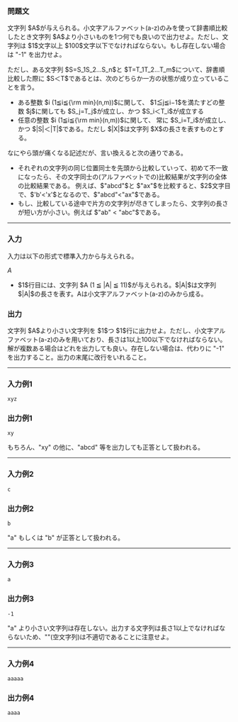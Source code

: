 
<div>

<div>

<div>

<section>

### **問題文**

<p>
文字列 $A$が与えられる。小文字アルファベット(a-z)のみを使って辞書順比較したとき文字列 $A$より小さいものを1つ何でも良いので出力せよ。ただし、文字列は $1$文字以上 $100$文字以下でなければならない。もし存在しない場合は "-1" を出力せよ。
</p>

<p>
ただし、ある文字列 $S=S_1S_2...S_n$と $T=T_1T_2...T_m$について、辞書順比較した際に $S＜T$であるとは、次のどちらか一方の状態が成り立っていることを言う。
</p>

<ul>

<li>
ある整数 $i (1≦i≦{\rm min}(n,m))$に関して、 $1≦j≦i−1$を満たすどの整数 $j$に関しても $S_j=T_j$が成立し、かつ $S_i＜T_i$が成立する
</li>

<li>
任意の整数 $i (1≦i≦{\rm min}(n,m))$に関して、 常に $S_i=T_i$が成立し、かつ $|S|＜|T|$である。ただし $|X|$は文字列 $X$の長さを表すものとする。
</li>

</ul>

<p>
なにやら頭が痛くなる記述だが、言い換えると次の通りである。
</p>

<ul>

<li>
それぞれの文字列の同じ位置同士を先頭から比較していって、初めて不一致になったら、その文字同士の(アルファベットでの)比較結果が文字列の全体の比較結果である。 例えば、$"abcd"$と $"ax"$を比較すると、$2$文字目で、$'b'<'x'$となるので、$"abcd"<"ax"$である。
</li>

<li>
もし、比較している途中で片方の文字列が尽きてしまったら、文字列の長さが短い方が小さい。例えば $"ab" < "abc"$である。
</li>

</ul>

</section>

</div>

---

<div>

<div>

<section>

### **入力**

<p>
入力は以下の形式で標準入力から与えられる。
</p>

<div>

$A$
</div>

<ul>

<li>
$1$行目には、文字列 $A (1 ≦ |A| ≦ 11)$が与えられる。$|A|$は文字列 $|A|$の長さを表す。Aは小文字アルファベット(a-z)のみから成る。
</li>

</ul>

</section>

</div>

<div>

<section>

### **出力**

<p>
文字列 $A$より小さい文字列を $1$つ $1$行に出力せよ。ただし、小文字アルファベット(a-z)のみを用いており、長さは1以上100以下でなければならない。解が複数ある場合はどれを出力しても良い。存在しない場合は、代わりに "-1" を出力すること。出力の末尾に改行をいれること。
</p>

</section>

</div>

</div>

---

<div>

<section>

### **入力例1**

```
xyz
```

</section>

</div>

<div>

<section>

### **出力例1**

```
xy
```

<p>
もちろん、"xy" の他に、"abcd" 等を出力しても正答として扱われる。
</p>

</section>

</div>

---

<div>

<section>

### **入力例2**

```
c
```

</section>

</div>

<div>

<section>

### **出力例2**

```
b
```

<p>
"a" もしくは "b" が正答として扱われる。
</p>

</section>

</div>

---

<div>

<section>

### **入力例3**

```
a
```

</section>

</div>

<div>

<section>

### **出力例3**

```
-1
```

<p>
"a" より小さい文字列は存在しない。出力する文字列は長さ1以上でなければならないため、""(空文字列)は不適切であることに注意せよ。
</p>

</section>

</div>

---

<div>

<section>

### **入力例4**

```
aaaaa
```

</section>

</div>

<div>

<section>

### **出力例4**

```
aaaa
```

</section>

</div>

</div>

</div>
